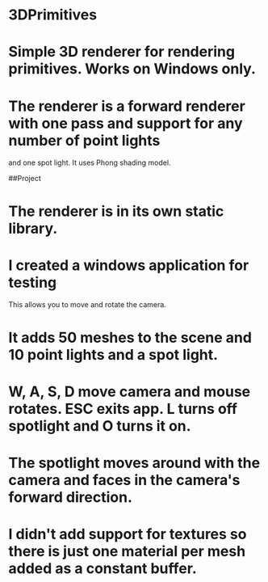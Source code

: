 # 3DPrimitives 

# Simple 3D renderer for rendering primitives. Works on Windows only.

# The renderer is a forward renderer with one pass and support for any number of point lights
and one spot light. It uses Phong shading model.

##Project
# The renderer is in its own static library.

# I created a windows application for testing 
This allows you to move and rotate the camera.

# It adds 50 meshes to the scene and 10 point lights and a spot light.

# W, A, S, D move camera and mouse rotates. ESC exits app. L turns off spotlight and O turns it on.

# The spotlight moves around with the camera and faces in the camera's forward direction.

# I didn't add support for textures so there is just one material per mesh added as a constant buffer.